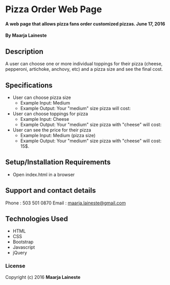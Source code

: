 # Pizza Order Web Page

#### A web page that allows pizza fans order customized pizzas. June 17, 2016

#### By Maarja Laineste

## Description

A user can choose one or more individual toppings for their pizza (cheese, pepperoni, artichoke, anchovy, etc) and a pizza size and see the final cost.

## Specifications

* User can choose pizza size
  * Example Input: Medium
  * Example Output: Your "medium" size pizza will cost:
* User can choose toppings for pizza
  * Example Input: Cheese
  * Example Output: Your "medium" size pizza with "cheese" will cost:
* User can see the price for their pizza
    * Example Input: Medium (pizza size)
    * Example Output: Your "medium" size pizza with "cheese" will cost: 15$.

## Setup/Installation Requirements

* Open index.html in a browser

## Support and contact details

Phone : 503 501 0870
Email : maarja.laineste@gmail.com

## Technologies Used

* HTML
* CSS
* Bootstrap
* Javascript
* jQuery

### License

Copyright (c) 2016 **Maarja Laineste**
